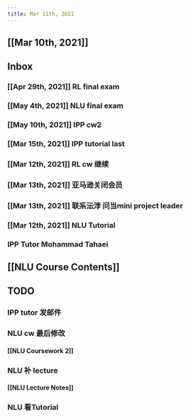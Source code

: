 ```yaml
---
title: Mar 11th, 2021
---
```


## [[Mar 10th, 2021]]
## Inbox
### [[Apr 29th, 2021]] RL final exam
### [[May 4th, 2021]] NLU final exam
### [[May 10th, 2021]] IPP cw2
### [[Mar 15th, 2021]] IPP tutorial last
### [[Mar 12th, 2021]] RL cw 继续
### [[Mar 13th, 2021]] 亚马逊关闭会员
### [[Mar 13th, 2021]] 联系沄浡 问当mini project leader
### [[Mar 12th, 2021]] NLU Tutorial
### IPP Tutor Mohammad Tahaei
## [[NLU Course Contents]]
## TODO
### IPP tutor 发邮件
### NLU cw 最后修改
#### [[NLU Coursework 2]]
### NLU 补 lecture
#### [[NLU Lecture Notes]]
### NLU 看Tutorial
